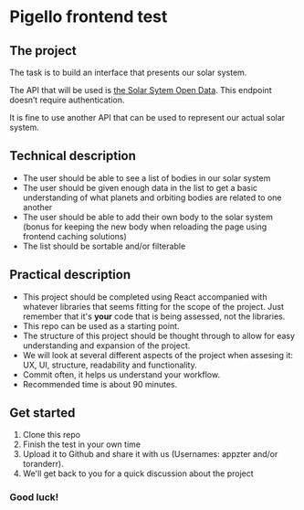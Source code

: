 # Pigello frontend test

## The project

The task is to build an interface that presents our solar system.

The API that will be used is [the Solar Sytem Open Data](https://api.le-systeme-solaire.net/rest/). This endpoint doesn’t require authentication.

It is fine to use another API that can be used to represent our actual solar system.

## Technical description

- The user should be able to see a list of bodies in our solar system
- The user should be given enough data in the list to get a basic understanding of what planets and orbiting bodies are related to one another
- The user should be able to add their own body to the solar system (bonus for keeping the new body when reloading the page using frontend caching solutions)
- The list should be sortable and/or filterable

## Practical description

- This project should be completed using React accompanied with whatever libraries that seems fitting for the scope of the project. Just remember that it's **your** code that is being assessed, not the libraries.
- This repo can be used as a starting point.
- The structure of this project should be thought through to allow for easy understanding and expansion of the project.
- We will look at several different aspects of the project when assesing it: UX, UI, structure, readability and functionality.
- Commit often, it helps us understand your workflow.
- Recommended time is about 90 minutes.

## Get started

1. Clone this repo
2. Finish the test in your own time
3. Upload it to Github and share it with us (Usernames: appzter and/or toranderr).
4. We'll get back to you for a quick discussion about the project

### Good luck!
